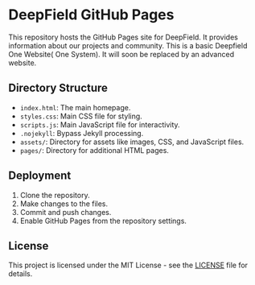 # DeepField GitHub Pages

This repository hosts the GitHub Pages site for DeepField. It provides information about our projects and community.
This is a basic Deepfield One Website( One System). It will soon be replaced by an advanced website.
## Directory Structure

- `index.html`: The main homepage.
- `styles.css`: Main CSS file for styling.
- `scripts.js`: Main JavaScript file for interactivity.
- `.nojekyll`: Bypass Jekyll processing.
- `assets/`: Directory for assets like images, CSS, and JavaScript files.
- `pages/`: Directory for additional HTML pages.

## Deployment

1. Clone the repository.
2. Make changes to the files.
3. Commit and push changes.
4. Enable GitHub Pages from the repository settings.

## License

This project is licensed under the MIT License - see the [LICENSE](LICENSE) file for details.
